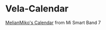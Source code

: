 # Vela-Calendar

[MelianMiko's Calendar](https://github.com/melianmiko/SmartBand7-Drafts/tree/main/calendar) from Mi Smart Band 7